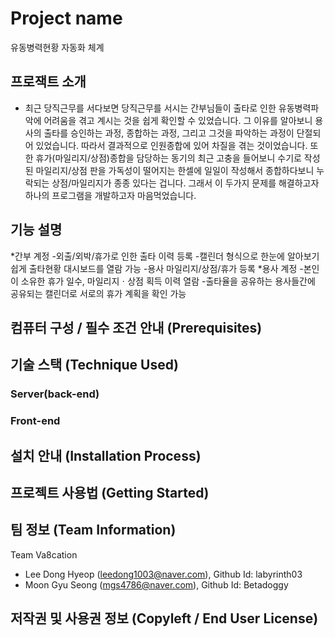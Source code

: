 

# Project name
유동병력현황 자동화 체계


## 프로잭트 소개
- 최근 당직근무를 서다보면 당직근무를 서시는 간부님들이 출타로 인한 유동병력파악에 어려움을 겪고 계시는 것을 쉽게 확인할 수 있었습니다. 그 이유를 알아보니 용사의 출타를 승인하는 과정, 종합하는 과정, 그리고 그것을 파악하는 과정이 단절되어 있었습니다. 따라서 결과적으로 인원종합에 있어 차질을 겪는 것이었습니다. 또한 휴가(마일리지/상점)종합을 담당하는 동기의 최근 고충을 들어보니 수기로 작성된 마일리지/상점 판을 가독성이 떨어지는 한셀에 일일이 작성해서 종합하다보니 누락되는 상점/마일리지가 종종 있다는 겁니다. 그래서 이 두가지 문제를 해결하고자 하나의 프로그램을 개발하고자 마음먹었습니다.


## 기능 설명
*간부 계정
-외출/외박/휴가로 인한 출타 이력 등록
-캘린더 형식으로 한눈에 알아보기 쉽게 출타현황 대시보드를 열람 가능
-용사 마일리지/상점/휴가 등록
*용사 계정
-본인이 소유한 휴가 일수, 마일리지ㆍ상점 획득 이력 열람
-출타율을 공유하는 용사들간에 공유되는 캘린더로 서로의 휴가 계획을 확인 가능

## 컴퓨터 구성 / 필수 조건 안내 (Prerequisites)


## 기술 스택 (Technique Used) 
### Server(back-end)

 
### Front-end


## 설치 안내 (Installation Process)


## 프로젝트 사용법 (Getting Started)



## 팀 정보 (Team Information)
Team Va8cation
- Lee Dong Hyeop (leedong1003@naver.com), Github Id: labyrinth03
- Moon Gyu Seong (mgs4786@naver.com), Github Id: Betadoggy

## 저작권 및 사용권 정보 (Copyleft / End User License)


